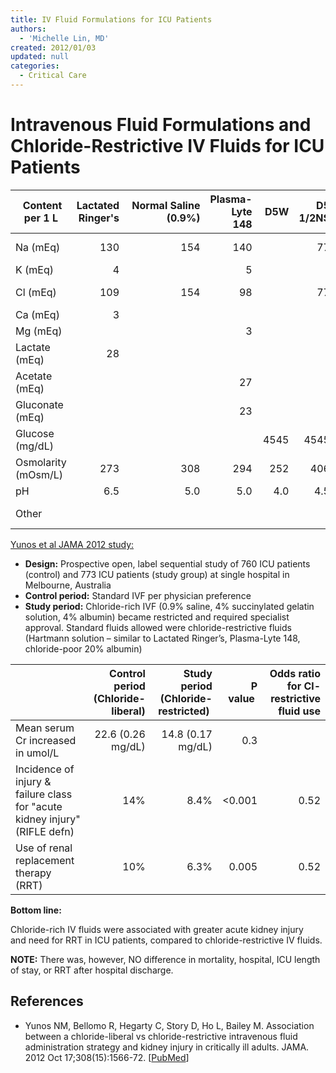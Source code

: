 ```yaml
---
title: IV Fluid Formulations for ICU Patients
authors:
  - 'Michelle Lin, MD'
created: 2012/01/03
updated: null
categories:
  - Critical Care
---
```


# Intravenous Fluid Formulations and Chloride-Restrictive IV Fluids for ICU Patients

|  Content per 1 L    | Lactated Ringer's |  Normal Saline (0.9%) | Plasma-Lyte 148 |  D5W | D5 1/2NS |     5% albumin |
| ------------------- | ----------------: | --------------------: | --------------: | ---: | -------: | -------------: |
| Na (mEq)            |               130 |                   154 |             140 |      |       77 |        130-160 |
| K (mEq)             |                 4 |                       |               5 |      |          |         &lt; 1 |
| Cl (mEq)            |               109 |                   154 |              98 |      |       77 |        130-160 |
| Ca (mEq)            |                 3 |                       |                 |      |          |                |
| Mg (mEq)            |                   |                       |               3 |      |          |                |
| Lactate (mEq)       |                28 |                       |                 |      |          |                |
| Acetate (mEq)       |                   |                       |              27 |      |          |                |
| Gluconate (mEq)     |                   |                       |              23 |      |          |                |
| Glucose (mg/dL)     |                   |                       |                 | 4545 |     4545 |                |
| Osmolarity (mOsm/L) |               273 |                   308 |             294 |  252 |      406 |            309 |
| pH                  |               6.5 |                   5.0 |             5.0 |  4.0 |      4.5 |        6.4-7.4 |
| Other               |                   |                       |                 |      |          | 50 g/L albumin |

[Yunos et al JAMA 2012 study:](https://www.ncbi.nlm.nih.gov/pubmed/?term=23073953)

- **Design:** Prospective open, label sequential study of 760 ICU patients (control) and 773 ICU patients (study group) at single hospital in Melbourne, Australia
- **Control period:** Standard IVF per physician preference
- **Study period:** Chloride-rich IVF (0.9% saline, 4% succinylated gelatin solution, 4% albumin) became restricted and required specialist approval. Standard fluids allowed were chloride-restrictive fluids (Hartmann solution – similar to Lactated Ringer’s, Plasma-Lyte 148, chloride-poor 20% albumin)

|                                                                            |  Control period (Chloride-liberal) | Study period (Chloride-restricted)  |  P value  | Odds ratio for Cl-restrictive  fluid use |
| -------------------------------------------------------------------------- | ---------------------------------: | ----------------------------------: | --------: | ---------------------------------------: |
| Mean serum Cr increased in umol/L                                          |                  22.6 (0.26 mg/dL) |                   14.8 (0.17 mg/dL) |       0.3 |                                          |
| Incidence of injury & failure class for "acute kidney injury" (RIFLE defn) |                                14% |                                8.4% | &lt;0.001 |                                     0.52 |
| Use of renal replacement therapy (RRT)                                     |                                10% |                                6.3% |     0.005 |                                     0.52 |

**Bottom line:** 

Chloride-rich IV fluids were associated with greater acute kidney injury and need for RRT in ICU patients, compared to chloride-restrictive IV fluids. 

**NOTE:** There was, however, NO difference in mortality, hospital, ICU length of stay, or RRT after hospital discharge.

## References

- Yunos NM, Bellomo R, Hegarty C, Story D, Ho L, Bailey M. Association between a chloride-liberal vs chloride-restrictive intravenous fluid administration strategy and kidney injury in critically ill adults. JAMA. 2012 Oct 17;308(15):1566-72. [[PubMed](https://www.ncbi.nlm.nih.gov/pubmed/?term=23073953)]
